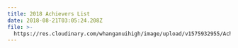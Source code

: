 ```yaml
---
title: 2018 Achievers List
date: 2018-08-21T03:05:24.208Z
file: >-
  https://res.cloudinary.com/whanganuihigh/image/upload/v1575932955/Achievers/2018_ACHIEVERS_LIST.pdf
---
```


